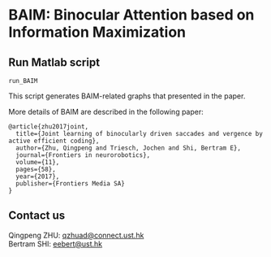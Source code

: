 # BAIM: Binocular Attention based on Information Maximization

## Run Matlab script

```
run_BAIM
```

This script generates BAIM-related graphs that presented in the paper.


More details of BAIM are described in the following paper:

```
@article{zhu2017joint,
  title={Joint learning of binocularly driven saccades and vergence by active efficient coding},
  author={Zhu, Qingpeng and Triesch, Jochen and Shi, Bertram E},
  journal={Frontiers in neurorobotics},
  volume={11},
  pages={58},
  year={2017},
  publisher={Frontiers Media SA}
}
```

## Contact us
Qingpeng ZHU: qzhuad@connect.ust.hk<br />
Bertram SHI: eebert@ust.hk






